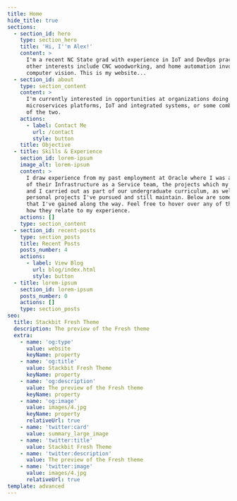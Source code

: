 ```yaml
---
title: Home
hide_title: true
sections:
  - section_id: hero
    type: section_hero
    title: 'Hi, I''m Alex!'
    content: >
      I'm a recent NC State grad with experience in IoT and DevOps practices. My
      other interests include CNC woodworking, and home automation involving
      computer vision. This is my website...
  - section_id: about
    type: section_content
    content: >
      I'm currently interested in opportunities at organizations doing work with
      microservices platforms, IoT and integrated systems, or some combination
      of the two.
    actions:
      - label: Contact Me
        url: /contact
        style: button
    title: Objective
  - title: Skills & Experience
    section_id: lorem-ipsum
    image_alt: lorem-ipsum
    content: >
      I draw experience from my past employment at Oracle where I was a member
      of their Infrastructure as a Service team, the projects which my teammates
      and I carried out as part of our undergraduate curriculum, as well as the
      personal projects I've pursued and still maintain. Below are some skills
      that I've gained along the way. Feel free to hover over any of them to see
      how they relate to my experience.
    actions: []
    type: section_content
  - section_id: recent-posts
    type: section_posts
    title: Recent Posts
    posts_number: 4
    actions:
      - label: View Blog
        url: blog/index.html
        style: button
  - title: lorem-ipsum
    section_id: lorem-ipsum
    posts_number: 0
    actions: []
    type: section_posts
seo:
  title: Stackbit Fresh Theme
  description: The preview of the Fresh theme
  extra:
    - name: 'og:type'
      value: website
      keyName: property
    - name: 'og:title'
      value: Stackbit Fresh Theme
      keyName: property
    - name: 'og:description'
      value: The preview of the Fresh theme
      keyName: property
    - name: 'og:image'
      value: images/4.jpg
      keyName: property
      relativeUrl: true
    - name: 'twitter:card'
      value: summary_large_image
    - name: 'twitter:title'
      value: Stackbit Fresh Theme
    - name: 'twitter:description'
      value: The preview of the Fresh theme
    - name: 'twitter:image'
      value: images/4.jpg
      relativeUrl: true
template: advanced
---
```

